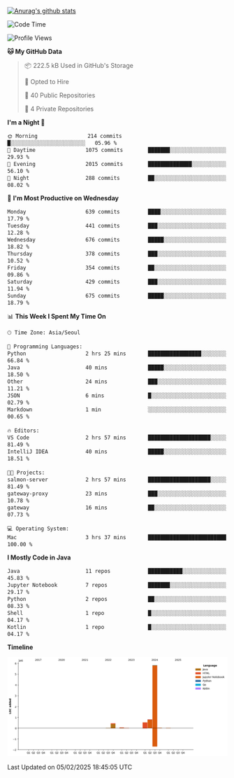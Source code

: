 [![Anurag's github stats](https://github-readme-stats.vercel.app/api?username=hajubal)](https://github.com/anuraghazra/github-readme-stats)

<!--START_SECTION:waka-->
![Code Time](http://img.shields.io/badge/Code%20Time-182%20hrs%2010%20mins-blue)

![Profile Views](http://img.shields.io/badge/Profile%20Views-0-blue)

**🐱 My GitHub Data** 

> 📦 222.5 kB Used in GitHub's Storage 
 > 
> 💼 Opted to Hire
 > 
> 📜 40 Public Repositories 
 > 
> 🔑 4 Private Repositories 
 > 
**I'm a Night 🦉** 

```text
🌞 Morning                214 commits         █░░░░░░░░░░░░░░░░░░░░░░░░   05.96 % 
🌆 Daytime                1075 commits        ███████░░░░░░░░░░░░░░░░░░   29.93 % 
🌃 Evening                2015 commits        ██████████████░░░░░░░░░░░   56.10 % 
🌙 Night                  288 commits         ██░░░░░░░░░░░░░░░░░░░░░░░   08.02 % 
```
📅 **I'm Most Productive on Wednesday** 

```text
Monday                   639 commits         ████░░░░░░░░░░░░░░░░░░░░░   17.79 % 
Tuesday                  441 commits         ███░░░░░░░░░░░░░░░░░░░░░░   12.28 % 
Wednesday                676 commits         █████░░░░░░░░░░░░░░░░░░░░   18.82 % 
Thursday                 378 commits         ███░░░░░░░░░░░░░░░░░░░░░░   10.52 % 
Friday                   354 commits         ██░░░░░░░░░░░░░░░░░░░░░░░   09.86 % 
Saturday                 429 commits         ███░░░░░░░░░░░░░░░░░░░░░░   11.94 % 
Sunday                   675 commits         █████░░░░░░░░░░░░░░░░░░░░   18.79 % 
```


📊 **This Week I Spent My Time On** 

```text
🕑︎ Time Zone: Asia/Seoul

💬 Programming Languages: 
Python                   2 hrs 25 mins       █████████████████░░░░░░░░   66.84 % 
Java                     40 mins             █████░░░░░░░░░░░░░░░░░░░░   18.50 % 
Other                    24 mins             ███░░░░░░░░░░░░░░░░░░░░░░   11.21 % 
JSON                     6 mins              █░░░░░░░░░░░░░░░░░░░░░░░░   02.79 % 
Markdown                 1 min               ░░░░░░░░░░░░░░░░░░░░░░░░░   00.65 % 

🔥 Editors: 
VS Code                  2 hrs 57 mins       ████████████████████░░░░░   81.49 % 
IntelliJ IDEA            40 mins             █████░░░░░░░░░░░░░░░░░░░░   18.51 % 

🐱‍💻 Projects: 
salmon-server            2 hrs 57 mins       ████████████████████░░░░░   81.49 % 
gateway-proxy            23 mins             ███░░░░░░░░░░░░░░░░░░░░░░   10.78 % 
gateway                  16 mins             ██░░░░░░░░░░░░░░░░░░░░░░░   07.73 % 

💻 Operating System: 
Mac                      3 hrs 37 mins       █████████████████████████   100.00 % 
```

**I Mostly Code in Java** 

```text
Java                     11 repos            ███████████░░░░░░░░░░░░░░   45.83 % 
Jupyter Notebook         7 repos             ███████░░░░░░░░░░░░░░░░░░   29.17 % 
Python                   2 repos             ██░░░░░░░░░░░░░░░░░░░░░░░   08.33 % 
Shell                    1 repo              █░░░░░░░░░░░░░░░░░░░░░░░░   04.17 % 
Kotlin                   1 repo              █░░░░░░░░░░░░░░░░░░░░░░░░   04.17 % 
```



**Timeline**

![Lines of Code chart](https://raw.githubusercontent.com/hajubal/hajubal/main/assets/bar_graph.png)


 Last Updated on 05/02/2025 18:45:05 UTC
<!--END_SECTION:waka-->
